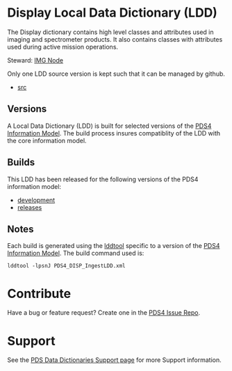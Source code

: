 # Display Local Data Dictionary (LDD)

The Display dictionary contains high level classes and attributes used in imaging and spectrometer products.
It also contains classes with attributes used during active mission operations.

Steward: [IMG Node](https://pds-imaging.jpl.nasa.gov/)

Only one LDD source version is kept such that it can be managed by github.

- [src](src)

## Versions

A Local Data Dictionary (LDD) is built for selected versions of the [PDS4 Information Model](https://pds.nasa.gov/pds4/doc/im/).
The build process insures compatiblity of the LDD with the core information model.


## Builds

This LDD has been released for the following versions of the PDS4 information model:

- [development](build/development)
- [releases](build/release)


## Notes

Each build is generated using the [lddtool](https://pds.nasa.gov/tools/about/ldd/) specific to a version of the [PDS4 Information Model](https://pds.nasa.gov/datastandards/documents/im/). The build command used is:

```
lddtool -lpsnJ PDS4_DISP_IngestLDD.xml
```

# Contribute

Have a bug or feature request? Create one in the [PDS4 Issue Repo](https://github.com/pds-data-dictionaries/PDS4-LDD-Issue-Repo/issues/new/choose).


# Support

See the [PDS Data Dictionaries Support page](https://pds-data-dictionaries.github.io/support/) for more Support information.
